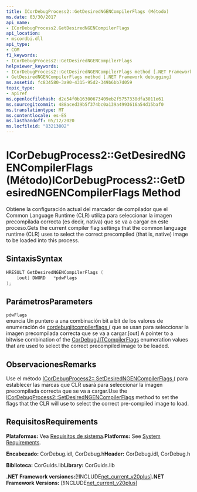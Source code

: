 ```yaml
---
title: ICorDebugProcess2::GetDesiredNGENCompilerFlags (Método)
ms.date: 03/30/2017
api_name:
- ICorDebugProcess2.GetDesiredNGENCompilerFlags
api_location:
- mscordbi.dll
api_type:
- COM
f1_keywords:
- ICorDebugProcess2::GetDesiredNGENCompilerFlags
helpviewer_keywords:
- ICorDebugProcess2::GetDesiredNGENCompilerFlags method [.NET Framework debugging]
- GetDesiredNGENCompilerFlags method [.NET Framework debugging]
ms.assetid: fc834580-3a90-4315-95d2-349b6bb7d059
topic_type:
- apiref
ms.openlocfilehash: d2e54f0b16300673409eb2f5757338dfa3011e61
ms.sourcegitcommit: 488aced39b5f374bc0a139a4993616a54d15baf0
ms.translationtype: MT
ms.contentlocale: es-ES
ms.lasthandoff: 05/12/2020
ms.locfileid: "83213002"
---
```

# <a name="icordebugprocess2getdesiredngencompilerflags-method"></a><span data-ttu-id="81ffb-102">ICorDebugProcess2::GetDesiredNGENCompilerFlags (Método)</span><span class="sxs-lookup"><span data-stu-id="81ffb-102">ICorDebugProcess2::GetDesiredNGENCompilerFlags Method</span></span>
<span data-ttu-id="81ffb-103">Obtiene la configuración actual del marcador de compilador que el Common Language Runtime (CLR) utiliza para seleccionar la imagen precompilada correcta (es decir, nativa) que se va a cargar en este proceso.</span><span class="sxs-lookup"><span data-stu-id="81ffb-103">Gets the current compiler flag settings that the common language runtime (CLR) uses to select the correct precompiled (that is, native) image to be loaded into this process.</span></span>  
  
## <a name="syntax"></a><span data-ttu-id="81ffb-104">Sintaxis</span><span class="sxs-lookup"><span data-stu-id="81ffb-104">Syntax</span></span>  
  
```cpp  
HRESULT GetDesiredNGENCompilerFlags (  
    [out] DWORD   *pdwFlags  
);  
```  
  
## <a name="parameters"></a><span data-ttu-id="81ffb-105">Parámetros</span><span class="sxs-lookup"><span data-stu-id="81ffb-105">Parameters</span></span>  
 `pdwFlags`  
 <span data-ttu-id="81ffb-106">enuncia Un puntero a una combinación bit a bit de los valores de enumeración de [cordebugjitcompilerflags (](cordebugjitcompilerflags-enumeration.md) que se usan para seleccionar la imagen precompilada correcta que se va a cargar.</span><span class="sxs-lookup"><span data-stu-id="81ffb-106">[out] A pointer to a bitwise combination of the [CorDebugJITCompilerFlags](cordebugjitcompilerflags-enumeration.md) enumeration values that are used to select the correct precompiled image to be loaded.</span></span>  
  
## <a name="remarks"></a><span data-ttu-id="81ffb-107">Observaciones</span><span class="sxs-lookup"><span data-stu-id="81ffb-107">Remarks</span></span>  
 <span data-ttu-id="81ffb-108">Use el método [ICorDebugProcess2:: SetDesiredNGENCompilerFlags (](icordebugprocess2-setdesiredngencompilerflags-method.md) para establecer las marcas que CLR usará para seleccionar la imagen precompilada correcta que se va a cargar.</span><span class="sxs-lookup"><span data-stu-id="81ffb-108">Use the [ICorDebugProcess2::SetDesiredNGENCompilerFlags](icordebugprocess2-setdesiredngencompilerflags-method.md) method to set the flags that the CLR will use to select the correct pre-compiled image to load.</span></span>  
  
## <a name="requirements"></a><span data-ttu-id="81ffb-109">Requisitos</span><span class="sxs-lookup"><span data-stu-id="81ffb-109">Requirements</span></span>  
 <span data-ttu-id="81ffb-110">**Plataformas:** Vea [Requisitos de sistema](../../get-started/system-requirements.md).</span><span class="sxs-lookup"><span data-stu-id="81ffb-110">**Platforms:** See [System Requirements](../../get-started/system-requirements.md).</span></span>  
  
 <span data-ttu-id="81ffb-111">**Encabezado:** CorDebug.idl, CorDebug.h</span><span class="sxs-lookup"><span data-stu-id="81ffb-111">**Header:** CorDebug.idl, CorDebug.h</span></span>  
  
 <span data-ttu-id="81ffb-112">**Biblioteca:** CorGuids.lib</span><span class="sxs-lookup"><span data-stu-id="81ffb-112">**Library:** CorGuids.lib</span></span>  
  
 <span data-ttu-id="81ffb-113">**.NET Framework versiones:**[!INCLUDE[net_current_v20plus](../../../../includes/net-current-v20plus-md.md)]</span><span class="sxs-lookup"><span data-stu-id="81ffb-113">**.NET Framework Versions:** [!INCLUDE[net_current_v20plus](../../../../includes/net-current-v20plus-md.md)]</span></span>
